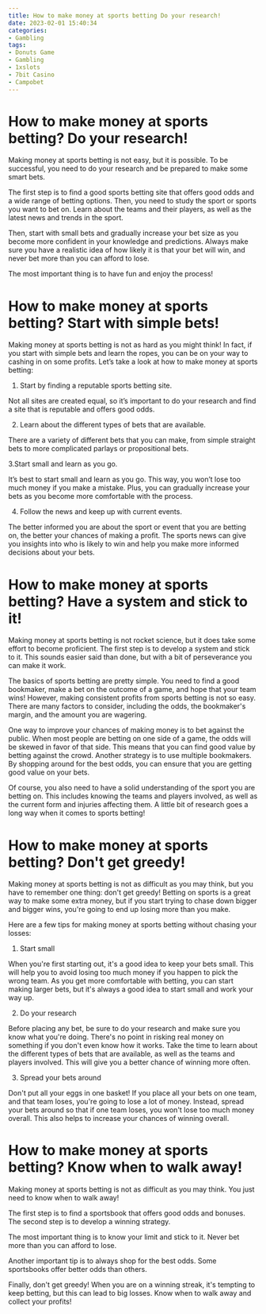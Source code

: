 ```yaml
---
title: How to make money at sports betting Do your research!
date: 2023-02-01 15:40:34
categories:
- Gambling
tags:
- Donuts Game
- Gambling
- 1xslots
- 7bit Casino
- Campobet
---
```



#  How to make money at sports betting? Do your research!

Making money at sports betting is not easy, but it is possible. To be successful, you need to do your research and be prepared to make some smart bets.

The first step is to find a good sports betting site that offers good odds and a wide range of betting options. Then, you need to study the sport or sports you want to bet on. Learn about the teams and their players, as well as the latest news and trends in the sport.

Then, start with small bets and gradually increase your bet size as you become more confident in your knowledge and predictions. Always make sure you have a realistic idea of how likely it is that your bet will win, and never bet more than you can afford to lose.

The most important thing is to have fun and enjoy the process!

#  How to make money at sports betting? Start with simple bets!

Making money at sports betting is not as hard as you might think! In fact, if you start with simple bets and learn the ropes, you can be on your way to cashing in on some profits. Let’s take a look at how to make money at sports betting:

1. Start by finding a reputable sports betting site.

Not all sites are created equal, so it’s important to do your research and find a site that is reputable and offers good odds.

2. Learn about the different types of bets that are available.

There are a variety of different bets that you can make, from simple straight bets to more complicated parlays or propositional bets.

3.Start small and learn as you go.

It’s best to start small and learn as you go. This way, you won’t lose too much money if you make a mistake. Plus, you can gradually increase your bets as you become more comfortable with the process.

4. Follow the news and keep up with current events.

The better informed you are about the sport or event that you are betting on, the better your chances of making a profit. The sports news can give you insights into who is likely to win and help you make more informed decisions about your bets.

#  How to make money at sports betting? Have a system and stick to it!

Making money at sports betting is not rocket science, but it does take some effort to become proficient. The first step is to develop a system and stick to it. This sounds easier said than done, but with a bit of perseverance you can make it work.

The basics of sports betting are pretty simple. You need to find a good bookmaker, make a bet on the outcome of a game, and hope that your team wins! However, making consistent profits from sports betting is not so easy. There are many factors to consider, including the odds, the bookmaker's margin, and the amount you are wagering.

One way to improve your chances of making money is to bet against the public. When most people are betting on one side of a game, the odds will be skewed in favor of that side. This means that you can find good value by betting against the crowd. Another strategy is to use multiple bookmakers. By shopping around for the best odds, you can ensure that you are getting good value on your bets.

Of course, you also need to have a solid understanding of the sport you are betting on. This includes knowing the teams and players involved, as well as the current form and injuries affecting them. A little bit of research goes a long way when it comes to sports betting!

#  How to make money at sports betting? Don't get greedy!

Making money at sports betting is not as difficult as you may think, but you have to remember one thing: don't get greedy! Betting on sports is a great way to make some extra money, but if you start trying to chase down bigger and bigger wins, you're going to end up losing more than you make.

Here are a few tips for making money at sports betting without chasing your losses:

1. Start small

When you're first starting out, it's a good idea to keep your bets small. This will help you to avoid losing too much money if you happen to pick the wrong team. As you get more comfortable with betting, you can start making larger bets, but it's always a good idea to start small and work your way up.

2. Do your research

Before placing any bet, be sure to do your research and make sure you know what you're doing. There's no point in risking real money on something if you don't even know how it works. Take the time to learn about the different types of bets that are available, as well as the teams and players involved. This will give you a better chance of winning more often.

3. Spread your bets around

Don't put all your eggs in one basket! If you place all your bets on one team, and that team loses, you're going to lose a lot of money. Instead, spread your bets around so that if one team loses, you won't lose too much money overall. This also helps to increase your chances of winning overall.

#  How to make money at sports betting? Know when to walk away!

Making money at sports betting is not as difficult as you may think. You just need to know when to walk away!

The first step is to find a sportsbook that offers good odds and bonuses. The second step is to develop a winning strategy.

The most important thing is to know your limit and stick to it. Never bet more than you can afford to lose.

Another important tip is to always shop for the best odds. Some sportsbooks offer better odds than others.

Finally, don't get greedy! When you are on a winning streak, it's tempting to keep betting, but this can lead to big losses. Know when to walk away and collect your profits!